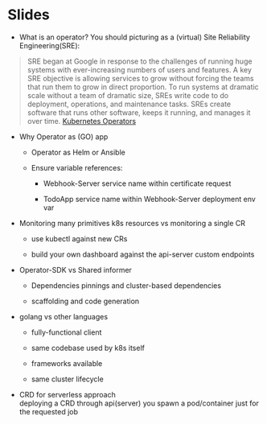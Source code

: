# Slides

- What is an operator?
You should picturing as a (virtual) Site Reliability Engineering(SRE):  
> SRE began at Google in response to the challenges of running huge systems with ever-increasing numbers of users and features. A key SRE objective is allowing services to grow without forcing the teams that run them to grow in direct proportion. To run systems at dramatic scale without a team of dramatic size, SREs write code to do deployment, operations, and maintenance tasks. SREs create software that runs other software, keeps it running, and manages it over time. [Kubernetes Operators](http://shop.oreilly.com/product/0636920234357.do)

- Why Operator as (GO) app  

  - Operator as Helm or Ansible

  - Ensure variable references:

      - Webhook-Server service name within certificate request

      - TodoApp service name within Webhook-Server deployment env var

- Monitoring many primitives k8s resources vs monitoring a single CR
  
  - use kubectl against new CRs

  - build your own dashboard against the api-server custom endpoints

- Operator-SDK vs Shared informer
  
  - Dependencies pinnings and cluster-based dependencies

  - scaffolding and code generation

- golang vs other languages

  - fully-functional client

  - same codebase used by k8s itself

  - frameworks available

  - same cluster lifecycle

- CRD for serverless approach  
deploying a CRD through api(server) you spawn a pod/container just for the requested job
